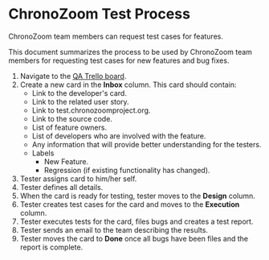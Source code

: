 # ChronoZoom Test Process #

ChronoZoom team members can request test cases for features. 

This document summarizes the process to be used by ChronoZoom team members for requesting test cases for new features and bug fixes.

1. Navigate to the [QA Trello board](https://trello.com/board/qa/513ed8f7059730440f001bed).
2. Create a new card in the **Inbox** column. This card should contain:
    - Link to the developer's card.
    - Link to the related user story.
    - Link to test.chronozoomproject.org.
    - Link to the source code.
    - List of feature owners.
    - List of developers who are involved with the feature.
    - Any information that will provide better understanding for the testers.
    - Labels
        - New Feature.
        - Regression (if existing functionality has changed).
3. Tester assigns card to him/her self.
4. Tester defines all details.
5. When the card is ready for testing, tester moves to the **Design** column.
6. Tester creates test cases for the card and moves to the **Execution** column.
7. Tester executes tests for the card, files bugs and creates a test report.
8. Tester sends an email to the team describing the results.
9. Tester moves the card to **Done** once all bugs have been files and the report is complete.